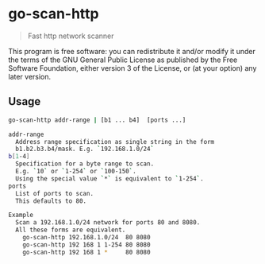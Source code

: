 go-scan-http
============

> Fast http network scanner

This program is free software: you can redistribute it and/or modify it under
the terms of the GNU General Public License as published by the Free Software
Foundation, either version 3 of the License, or (at your option) any later
version.


Usage
-----

```sh
go-scan-http addr-range | [b1 ... b4]  [ports ...]

addr-range
  Address range specification as single string in the form
  b1.b2.b3.b4/mask. E.g. `192.168.1.0/24`
b[1-4]
  Specification for a byte range to scan.
  E.g. `10` or `1-254` or `100-150`.
  Using the special value `*` is equivalent to `1-254`.
ports
  List of ports to scan.
  This defaults to 80.

Example
  Scan a 192.168.1.0/24 network for ports 80 and 8080.
  All these forms are equivalent.
    go-scan-http 192.168.1.0/24  80 8080
    go-scan-http 192 168 1 1-254 80 8080
    go-scan-http 192 168 1 *     80 8080
```
